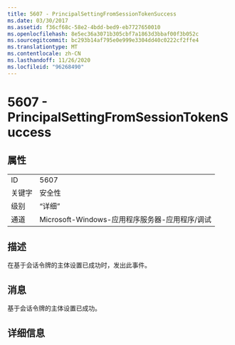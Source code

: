 ```yaml
---
title: 5607 - PrincipalSettingFromSessionTokenSuccess
ms.date: 03/30/2017
ms.assetid: f36cf68c-58e2-4bdd-bed9-eb7727650010
ms.openlocfilehash: 8e5ec36a3071b305cbf7a1863d3bbaf00f3b052c
ms.sourcegitcommit: bc293b14af795e0e999e3304dd40c0222cf2ffe4
ms.translationtype: MT
ms.contentlocale: zh-CN
ms.lasthandoff: 11/26/2020
ms.locfileid: "96268490"
---
```

# <a name="5607---principalsettingfromsessiontokensuccess"></a>5607 - PrincipalSettingFromSessionTokenSuccess

## <a name="properties"></a>属性  
  
|||  
|-|-|  
|ID|5607|  
|关键字|安全性|  
|级别|“详细”|  
|通道|Microsoft-Windows-应用程序服务器-应用程序/调试|  
  
## <a name="description"></a>描述  

 在基于会话令牌的主体设置已成功时，发出此事件。  
  
## <a name="message"></a>消息  

 基于会话令牌的主体设置已成功。  
  
## <a name="details"></a>详细信息
